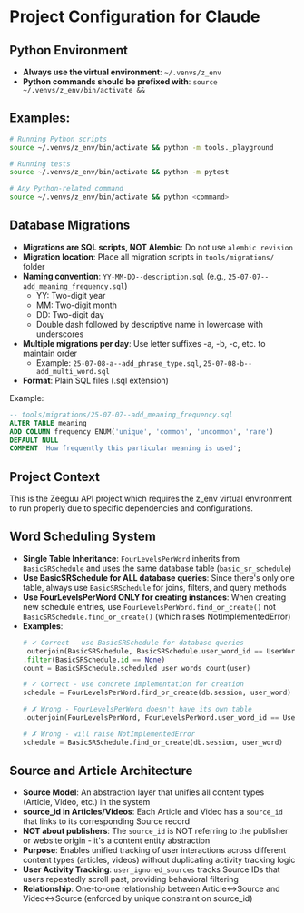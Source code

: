 # Project Configuration for Claude

## Python Environment
- **Always use the virtual environment**: `~/.venvs/z_env`
- **Python commands should be prefixed with**: `source ~/.venvs/z_env/bin/activate && `

## Examples:
```bash
# Running Python scripts
source ~/.venvs/z_env/bin/activate && python -m tools._playground

# Running tests
source ~/.venvs/z_env/bin/activate && python -m pytest

# Any Python-related command
source ~/.venvs/z_env/bin/activate && python <command>
```

## Database Migrations
- **Migrations are SQL scripts, NOT Alembic**: Do not use `alembic revision`
- **Migration location**: Place all migration scripts in `tools/migrations/` folder
- **Naming convention**: `YY-MM-DD--description.sql` (e.g., `25-07-07--add_meaning_frequency.sql`)
  - YY: Two-digit year
  - MM: Two-digit month  
  - DD: Two-digit day
  - Double dash followed by descriptive name in lowercase with underscores
- **Multiple migrations per day**: Use letter suffixes -a, -b, -c, etc. to maintain order
  - Example: `25-07-08-a--add_phrase_type.sql`, `25-07-08-b--add_multi_word.sql`
- **Format**: Plain SQL files (.sql extension)

Example:
```sql
-- tools/migrations/25-07-07--add_meaning_frequency.sql
ALTER TABLE meaning 
ADD COLUMN frequency ENUM('unique', 'common', 'uncommon', 'rare') 
DEFAULT NULL 
COMMENT 'How frequently this particular meaning is used';
```

## Project Context
This is the Zeeguu API project which requires the z_env virtual environment to run properly due to specific dependencies and configurations.

## Word Scheduling System
- **Single Table Inheritance**: `FourLevelsPerWord` inherits from `BasicSRSchedule` and uses the same database table (`basic_sr_schedule`)
- **Use BasicSRSchedule for ALL database queries**: Since there's only one table, always use `BasicSRSchedule` for joins, filters, and query methods
- **Use FourLevelsPerWord ONLY for creating instances**: When creating new schedule entries, use `FourLevelsPerWord.find_or_create()` not `BasicSRSchedule.find_or_create()` (which raises NotImplementedError)
- **Examples**:
  ```python
  # ✓ Correct - use BasicSRSchedule for database queries
  .outerjoin(BasicSRSchedule, BasicSRSchedule.user_word_id == UserWord.id)
  .filter(BasicSRSchedule.id == None)
  count = BasicSRSchedule.scheduled_user_words_count(user)

  # ✓ Correct - use concrete implementation for creation
  schedule = FourLevelsPerWord.find_or_create(db.session, user_word)

  # ✗ Wrong - FourLevelsPerWord doesn't have its own table
  .outerjoin(FourLevelsPerWord, FourLevelsPerWord.user_word_id == UserWord.id)

  # ✗ Wrong - will raise NotImplementedError
  schedule = BasicSRSchedule.find_or_create(db.session, user_word)
  ```

## Source and Article Architecture
- **Source Model**: An abstraction layer that unifies all content types (Article, Video, etc.) in the system
- **source_id in Articles/Videos**: Each Article and Video has a `source_id` that links to its corresponding Source record
- **NOT about publishers**: The `source_id` is NOT referring to the publisher or website origin - it's a content entity abstraction
- **Purpose**: Enables unified tracking of user interactions across different content types (articles, videos) without duplicating activity tracking logic
- **User Activity Tracking**: `user_ignored_sources` tracks Source IDs that users repeatedly scroll past, providing behavioral filtering
- **Relationship**: One-to-one relationship between Article↔Source and Video↔Source (enforced by unique constraint on source_id)
